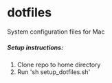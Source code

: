 # dotfiles
System configuration files for Mac

##### Setup instructions:
1. Clone repo to home directory
2. Run 'sh setup_dotfiles.sh'
